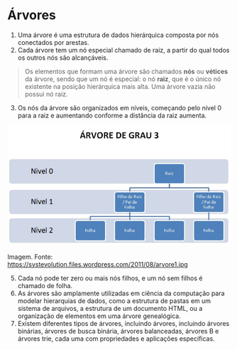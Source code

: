 # Árvores

1. Uma árvore é uma estrutura de dados hierárquica composta por nós conectados por arestas.
2. Cada árvore tem um nó especial chamado de raiz, a partir do qual todos os outros nós são alcançáveis.

> Os elementos que formam uma árvore são chamados **nós** ou **vétices** da árvore, sendo que um nó é especial: o nó **raiz**, que é o único nó existente na posição hierárquica mais alta. Uma árvore vazia não possui nó raiz.

3. Os nós da árvore são organizados em níveis, começando pelo nível 0 para a raiz e aumentando conforme a distância da raiz aumenta.

![Estrutura da árvore em níveis](img/arvore1.jpg)

Imagem. Fonte: https://systevolution.files.wordpress.com/2011/08/arvore1.jpg

5. Cada nó pode ter zero ou mais nós filhos, e um nó sem filhos é chamado de folha.
6. As árvores são amplamente utilizadas em ciência da computação para modelar hierarquias de dados, como a estrutura de pastas em um sistema de arquivos, a estrutura de um documento HTML, ou a organização de elementos em uma árvore genealógica.
7. Existem diferentes tipos de árvores, incluindo árvores, incluindo árvores binárias, árvores de busca binária, árvores balanceadas, árvores B e árvores trie, cada uma com propriedades e aplicações específicas.

